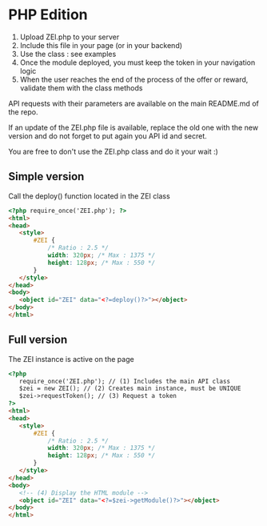 PHP Edition
===========

1. Upload ZEI.php to your server
2. Include this file in your page (or in your backend)
3. Use the class : see examples
4. Once the module deployed, you must keep the token in your navigation logic
5. When the user reaches the end of the process of the offer or reward, validate them with the class methods

API requests with their parameters are available on the main README.md of the repo.

If an update of the ZEI.php file is available, replace the old one with the new version and do not forget to put again
you API id and secret.

You are free to don't use the ZEI.php class and do it your wait :)

Simple version
------------
Call the deploy() function located in the ZEI class
```html
<?php require_once('ZEI.php'); ?>
<html>
<head>
   <style>
       #ZEI {
           /* Ratio : 2.5 */
           width: 320px; /* Max : 1375 */
           height: 128px; /* Max : 550 */
       }
   </style>
</head>
<body>
   <object id="ZEI" data="<?=deploy()?>"></object>
</body>
</html>
```

Full version
------------
The ZEI instance is active on the page
```html
<?php
   require_once('ZEI.php'); // (1) Includes the main API class
   $zei = new ZEI(); // (2) Creates main instance, must be UNIQUE
   $zei->requestToken(); // (3) Request a token
?>
<html>
<head>
   <style>
       #ZEI {
           /* Ratio : 2.5 */
           width: 320px; /* Max : 1375 */
           height: 128px; /* Max : 550 */
       }
   </style>
</head>
<body>
   <!-- (4) Display the HTML module -->
   <object id="ZEI" data="<?=$zei->getModule()?>"></object>
</body>
</html>
```
